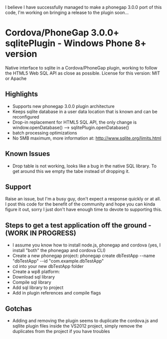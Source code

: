 I believe I have successfully managed to make a phonegap 3.0.0 port of this code, I'm working on bringing a release to the plugin soon...

# Cordova/PhoneGap 3.0.0+ sqlitePlugin - Windows Phone 8+ version

Native interface to sqlite in a Cordova/PhoneGap plugin, working to follow the HTML5 Web SQL API as close as possible.
License for this version: MIT or Apache

## Highlights

 - Supports new phonegap 3.0.0 plugin architecture
 - Keeps sqlite database in a user data location that is known and can be reconfigured
 - Drop-in replacement for HTML5 SQL API, the only change is window.openDatabase() --> sqlitePlugin.openDatabase()
 - batch processing optimizations
 - No 5MB maximum, more information at: http://www.sqlite.org/limits.html

## Known Issues

 - Drop table is not working, looks like a bug in the native SQL library. To get around this we empty the tabe instead of dropping it.

## Support

Raise an issue, but I'm a busy guy, don't expect a response quickly or at all. I post this code for the benefit of the community and hope you can kinda figure it out, sorry I just don't have enough time to devote to supporting this.

## Steps to get a test application off the ground - (WORK IN PROGRESS)

 - I assume you know how to install node.js, phonegap and cordova (yes, I install "both" the phonegap and cordova CLI)
 - Create a new phonegap project: phonegap create dbTestApp --name "dbTestApp" --id "com.example.dbTestApp"
 - cd into your new dbTestApp folder
 - Create a wp8 platform: 
 - Download sql library
 - Compile sql library
 - Add sql library to project
 - Add in plugin references and compile flags

## Gotchas

 - Adding and removing the plugin seems to duplicate the cordova.js and sqllite plugin files inside the VS2012 project, simply remove the duplicates from the project if you have troubles
